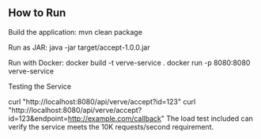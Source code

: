 ## How to Run

Build the application:
mvn clean package

Run as JAR:
java -jar target/accept-1.0.0.jar

Run with Docker:
docker build -t verve-service .
docker run -p 8080:8080 verve-service

Testing the Service

curl "http://localhost:8080/api/verve/accept?id=123"
curl "http://localhost:8080/api/verve/accept?id=123&endpoint=http://example.com/callback"
The load test included can verify the service meets the 10K requests/second requirement.
